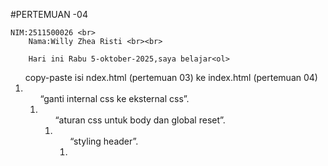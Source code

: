 #PERTEMUAN -04

    NIM:2511500026 <br>
        Nama:Willy Zhea Risti <br><br>

        Hari ini Rabu 5-oktober-2025,saya belajar<ol>
<ol>copy-paste isi ndex.html (pertemuan 03) ke index.html (pertemuan 04)<li>
<ol>“ganti internal css ke eksternal css”.<li>
<ol>“aturan css untuk body dan global reset”.<li>
<ol>“styling header”.<li>